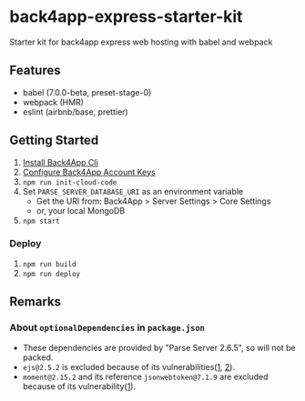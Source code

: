 # back4app-express-starter-kit
Starter kit for back4app express web hosting with babel and webpack

## Features
* babel (7.0.0-beta, preset-stage-0)
* webpack (HMR)
* eslint (airbnb/base, prettier)

## Getting Started

1. [Install Back4App Cli](https://docs.back4app.com/docs/integrations/command-line-interface/setting-up-cloud-code/)
1. [Configure Back4App Account Keys](https://docs.back4app.com/docs/integrations/command-line-interface/account-keys/)
1. `npm run init-cloud-code`
1. Set `PARSE_SERVER_DATABASE_URI` as an environment variable
    * Get the URI from: Back4App > Server Settings > Core Settings
    * or, your local MongoDB
1. `npm start`

### Deploy
1. `npm run build`
1. `npm run deploy`

## Remarks

### About `optionalDependencies` in `package.json`
* These dependencies are provided by "Parse Server 2.6.5", so will not be packed.
* `ejs@2.5.2` is excluded because of its vulnerabilities([1](https://nvd.nist.gov/vuln/detail/CVE-2017-1000228), [2](https://nvd.nist.gov/vuln/detail/CVE-2017-1000188)).
* `moment@2.15.2` and its reference `jsonwebtoken@7.1.9` are excluded because of its vulnerability([1](https://nvd.nist.gov/vuln/detail/CVE-2017-18214)).

